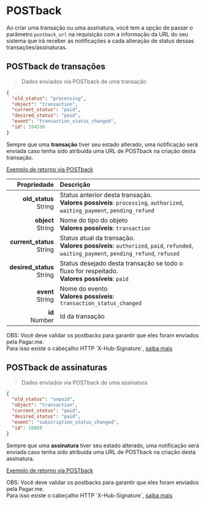 # POSTback

Ao criar uma transação ou uma assinatura, você tem a opção de passar o parâmetro `postback_url` na requisição com a informação da URL do seu sistema que irá receber as notificações a cada alteração de status dessas transações/assinaturas.

## POSTback de transações

> Dados enviados via POSTback de uma transação

```json
{
  "old_status": "processing",
  "object": "transaction",
  "current_status": "paid",
  "desired_status": "paid",
  "event": "transaction_status_changed",
  "id": 194330
}
```

Sempre que uma **transação** tiver seu estado alterado, uma notificação será enviada caso tenha sido atribuída uma URL de POSTback na criação desta transação.

<a href="http://puu.sh/hdMYO/9a740bd556.png" target="_blank">Exemplo de retorno via POSTback</a>


| Propriedade | Descrição |
|--:|:--|
| **old_status**<br> String | Status anterior desta transação. <br> **Valores possíveis**: `processing`, `authorized`, `waiting_payment`, `pending_refund` |
| **object**<br> String | Nome do tipo do objeto <br> **Valores possíveis**: `transaction` |
| **current_status**<br> String | Status atual da transação. <br> **Valores possíveis**: `authorized`, `paid`, `refunded`, `waiting_payment`, `pending_refund`, `refused` |
| **desired_status**<br> String | Status desejado desta transação se todo o fluxo for respeitado.<br> **Valores possíveis**: `paid` |
| **event**<br> String | Nome do evento <br> **Valores possíveis**: `transaction_status_changed` |
| **id**<br> Number | Id da transação |

<aside class="notice">OBS: Você deve validar os postbacks para garantir que eles foram enviados pela Pagar.me.<br/>
  Para isso existe o cabeçalho HTTP `X-Hub-Signature`, <a href="https://docs.pagar.me/advanced#validando-a-origem-de-um-postback">saiba mais</a></aside>

## POSTback de assinaturas

> Dados enviados via POSTback de uma assinatura

```json
{
  "old_status": "unpaid",
  "object": "transaction",
  "current_status": "paid",
  "desired_status": "paid",
  "event": "subscription_status_changed",
  "id": 16859
}
```

Sempre que uma **assinatura** tiver seu estado alterado, uma notificação será enviada caso tenha sido atribuída uma URL de POSTback na criação desta assinatura.

<a href="http://puu.sh/hdPWZ/fe35cb7980.png" target="_blank">Exemplo de retorno via POSTback</a>

<aside class="notice">OBS: Você deve validar os postbacks para garantir que eles foram enviados pela Pagar.me.<br/>
  Para isso existe o cabeçalho HTTP `X-Hub-Signature`, <a href="https://docs.pagar.me/advanced#validando-a-origem-de-um-postback">saiba mais</a></aside>
